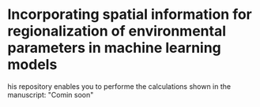 # Incorporating spatial information for regionalization of environmental parameters in machine learning models
his repository enables you to performe the calculations shown in the manuscript: "Comin soon"
